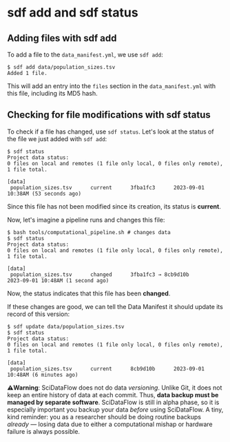# sdf add and sdf status

## Adding files with sdf add

To add a file to the `data_manifest.yml`, we use `sdf add`:

```console
$ sdf add data/population_sizes.tsv
Added 1 file.
```

This will add an entry into the `files` section in the
`data_manifest.yml` with this file, including its MD5 hash.

## Checking for file modifications with sdf status

To check if a file has changed, use `sdf status`. Let's look at the
status of the file we just added with `sdf add`:

```console
$ sdf status
Project data status:
0 files on local and remotes (1 file only local, 0 files only remote), 1 file total.

[data]
 population_sizes.tsv      current      3fba1fc3      2023-09-01 10:38AM (53 seconds ago)
```

Since this file has not been modified since its creation, its status
is **current**.

Now, let's imagine a pipeline runs and changes this file: 

```console
$ bash tools/computational_pipeline.sh # changes data
$ sdf status 
Project data status:
0 files on local and remotes (1 file only local, 0 files only remote), 1 file total.

[data]
 population_sizes.tsv      changed      3fba1fc3 → 8cb9d10b        2023-09-01 10:48AM (1 second ago)

```

Now, the status indicates that this file has been **changed**.

If these changes are good, we can tell the Data Manifest it should
update its record of this version:

```console 
$ sdf update data/population_sizes.tsv
$ sdf status
Project data status:
0 files on local and remotes (1 file only local, 0 files only remote), 1 file total.

[data]
 population_sizes.tsv      current      8cb9d10b      2023-09-01 10:48AM (6 minutes ago)

```

**⚠️Warning**: SciDataFlow does not do data *versioning*. Unlike Git, it does
not keep an entire history of data at each commit. Thus, **data backup must be
managed by separate software**. SciDataFlow is still in alpha phase, so it is
especially important you backup your data *before* using SciDataFlow. A tiny,
kind reminder: you as a researcher should be doing routine backups *already* —
losing data due to either a computational mishap or hardware failure is always
possible. 


